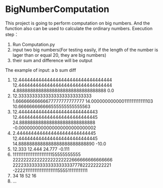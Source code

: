 # BigNumberComputation
This project is going to perform computation on big numbers. And the function also can be used to calculate the ordinary numbers.
Execution step：
1. Run Computation.py
2. input two big numbers(For testing easily, if the length of the number is lager than or equal 20, they are big numbers) 
3. their sum and difference will be output

The example of input:
         a                                            b                             sum                                 diff
1. 12.444444444444444444444444444444444   12.444444444444444444444444444444444   4.888888888888888888888888888888888     0.0
2. 12.333333333333333333333333333         1.66666666666677777777777777           14.000000000000111111111111103          10.666666666666555555555555563
3. 12.4444444444444444444444444443        12.4444444444444444444444444445        24.8888888888888888888888888888         -0.0000000000000000000000000002
4. 2.4444444444444444444444444445         12.4444444444444444444444444445        14.8888888888888888888888888890         -10.0
5. 12.333                                 12.444                                 24.777                                  -0.111
6. 111111111111111111111155555555555      2222222222222222222222666666666666666  2222333333333333333333777822222222221   -2222111111111111111111555511111111111
7. 34                                     18                                     52                                       16
8. ...